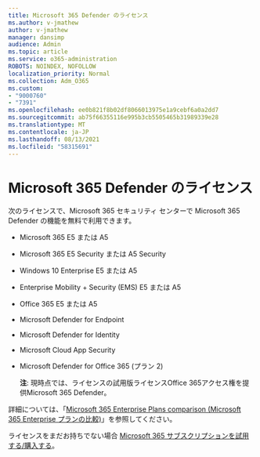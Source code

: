```yaml
---
title: Microsoft 365 Defender のライセンス
ms.author: v-jmathew
author: v-jmathew
manager: dansimp
audience: Admin
ms.topic: article
ms.service: o365-administration
ROBOTS: NOINDEX, NOFOLLOW
localization_priority: Normal
ms.collection: Adm_O365
ms.custom:
- "9000760"
- "7391"
ms.openlocfilehash: ee0b821f8b02df8066013975e1a9cebf6a0a2dd7
ms.sourcegitcommit: ab75f66355116e995b3cb5505465b31989339e28
ms.translationtype: MT
ms.contentlocale: ja-JP
ms.lasthandoff: 08/13/2021
ms.locfileid: "58315691"
---
```

# <a name="licenses-for-microsoft-365-defender"></a>Microsoft 365 Defender のライセンス

次のライセンスで、Microsoft 365 セキュリティ センターで Microsoft 365 Defender の機能を無料で利用できます。

- Microsoft 365 E5 または A5
- Microsoft 365 E5 Security または A5 Security
- Windows 10 Enterprise E5 または A5
- Enterprise Mobility + Security (EMS) E5 または A5
- Office 365 E5 または A5
- Microsoft Defender for Endpoint
- Microsoft Defender for Identity
- Microsoft Cloud App Security
- Microsoft Defender for Office 365 (プラン 2)

    **注**: 現時点では、ライセンスの試用版ライセンスOffice 365アクセス権を提供Microsoft 365 Defender。

詳細については、「[Microsoft 365 Enterprise Plans comparison (Microsoft 365 Enterprise プランの比較)](https://go.microsoft.com/fwlink/?linkid=2143458)」を参照してください。

ライセンスをまだお持ちでない場合 [Microsoft 365 サブスクリプションを試用する/購入する](https://go.microsoft.com/fwlink/?linkid=2143625)。
